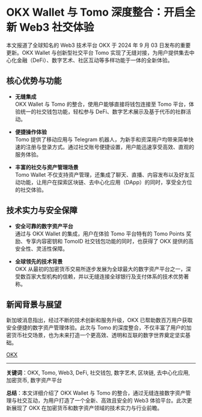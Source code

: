 # OKX Wallet 与 Tomo 深度整合：开启全新 Web3 社交体验

本文报道了全球知名的 Web3 技术平台 OKX 于 2024 年 9 月 03 日发布的重要更新。OKX Wallet 与创新型社交平台 Tomo 实现了无缝对接，为用户提供集去中心化金融（DeFi）、数字艺术、社区互动等多样功能于一体的全新体验。

## 核心优势与功能

- **无缝集成**  
  OKX Wallet 与 Tomo 的整合，使用户能够直接将钱包连接至 Tomo 平台，体验统一的社交钱包功能，轻松参与 DeFi、数字艺术展示及基于代币的社群活动。

- **便捷操作体验**  
  Tomo 提供了移动应用与 Telegram 机器人，为新手和资深用户均带来简单快速的注册与登录方式。通过社交账号便捷设置，用户能迅速享受高效、直观的服务体验。

- **丰富的社交与资产管理场景**  
  Tomo Wallet 不仅支持资产管理，还集成了聊天、直播、内容发布以及好友互动功能，让用户在探索区块链、去中心化应用（DApp）的同时，享受全方位的社交体验。

## 技术实力与安全保障

- **安全可靠的数字资产平台**  
  通过与 OKX Wallet 的集成，用户在体验 Tomo 平台特有的 Tomo Points 奖励、专享内容密钥和 TomoID 社交钱包功能的同时，也获得了 OKX 提供的高安全性、灵活性保障。

- **全球领先的技术背景**  
  OKX 从最初的加密货币交易所逐步发展为全球最大的数字资产平台之一，深受数百家大型机构的信赖，并以无缝连接全球银行及支付体系的技术优势著称。

## 新闻背景与展望

新加坡消息指出，经过不断的技术创新和服务升级，OKX 已帮助数百万用户获取安全便捷的数字资产管理体验。此次与 Tomo 的深度整合，不仅丰富了用户的加密货币社交场景，也为未来打造一个更高效、透明和互联的数字世界奠定坚实基础。

<a href="https://bit.ly/OKXe" title="OKX">OKX</a>

---

**关键词**：OKX, Tomo, Web3, DeFi, 社交钱包, 数字艺术, 区块链, 去中心化应用, 加密货币, 数字资产平台

**总结**：本文详细介绍了 OKX Wallet 与 Tomo 的整合，通过无缝连接数字资产管理与社交互动，为用户打造了一个全新、高效且安全的 Web3 体验平台。此次更新展现了 OKX 在加密货币和数字资产领域的技术实力与行业前瞻。
